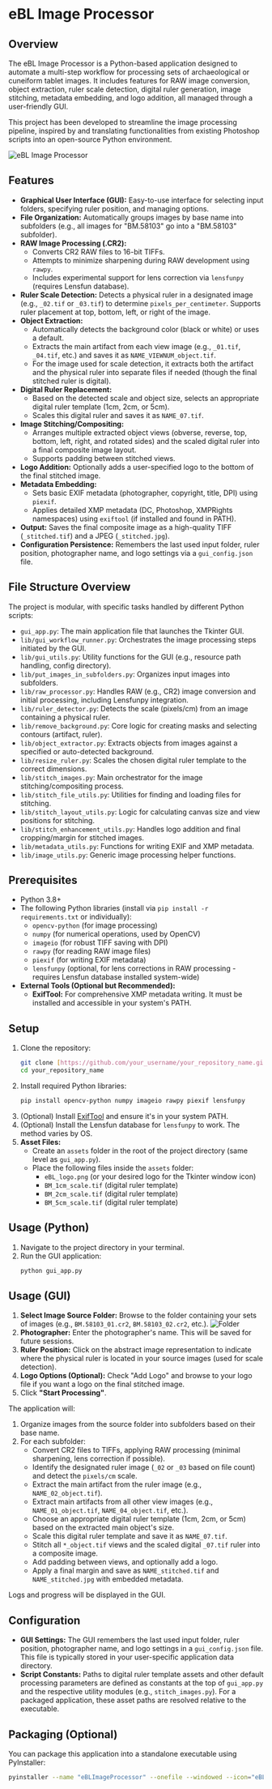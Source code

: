 # eBL Image Processor

## Overview

The eBL Image Processor is a Python-based application designed to automate a multi-step workflow for processing sets of archaeological or cuneiform tablet images. It includes features for RAW image conversion, object extraction, ruler scale detection, digital ruler generation, image stitching, metadata embedding, and logo addition, all managed through a user-friendly GUI.

This project has been developed to streamline the image processing pipeline, inspired by and translating functionalities from existing Photoshop scripts into an open-source Python environment.

![eBL Image Processor](img/eBL_Image_Processor.png)

## Features

* **Graphical User Interface (GUI):** Easy-to-use interface for selecting input folders, specifying ruler position, and managing options.
* **File Organization:** Automatically groups images by base name into subfolders (e.g., all images for "BM.58103" go into a "BM.58103" subfolder).
* **RAW Image Processing (.CR2):**
    * Converts CR2 RAW files to 16-bit TIFFs.
    * Attempts to minimize sharpening during RAW development using `rawpy`.
    * Includes experimental support for lens correction via `lensfunpy` (requires Lensfun database).
* **Ruler Scale Detection:** Detects a physical ruler in a designated image (e.g., `_02.tif` or `_03.tif`) to determine `pixels_per_centimeter`. Supports ruler placement at top, bottom, left, or right of the image.
* **Object Extraction:**
    * Automatically detects the background color (black or white) or uses a default.
    * Extracts the main artifact from each view image (e.g., `_01.tif`, `_04.tif`, etc.) and saves it as `NAME_VIEWNUM_object.tif`.
    * For the image used for scale detection, it extracts both the artifact and the physical ruler into separate files if needed (though the final stitched ruler is digital).
* **Digital Ruler Replacement:**
    * Based on the detected scale and object size, selects an appropriate digital ruler template (1cm, 2cm, or 5cm).
    * Scales this digital ruler and saves it as `NAME_07.tif`.
* **Image Stitching/Compositing:**
    * Arranges multiple extracted object views (obverse, reverse, top, bottom, left, right, and rotated sides) and the scaled digital ruler into a final composite image layout.
    * Supports padding between stitched views.
* **Logo Addition:** Optionally adds a user-specified logo to the bottom of the final stitched image.
* **Metadata Embedding:**
    * Sets basic EXIF metadata (photographer, copyright, title, DPI) using `piexif`.
    * Applies detailed XMP metadata (DC, Photoshop, XMPRights namespaces) using `exiftool` (if installed and found in PATH).
* **Output:** Saves the final composite image as a high-quality TIFF (`_stitched.tif`) and a JPEG (`_stitched.jpg`).
* **Configuration Persistence:** Remembers the last used input folder, ruler position, photographer name, and logo settings via a `gui_config.json` file.

## File Structure Overview

The project is modular, with specific tasks handled by different Python scripts:

* `gui_app.py`: The main application file that launches the Tkinter GUI.
* `lib/gui_workflow_runner.py`: Orchestrates the image processing steps initiated by the GUI.
* `lib/gui_utils.py`: Utility functions for the GUI (e.g., resource path handling, config directory).
* `lib/put_images_in_subfolders.py`: Organizes input images into subfolders.
* `lib/raw_processor.py`: Handles RAW (e.g., CR2) image conversion and initial processing, including Lensfunpy integration.
* `lib/ruler_detector.py`: Detects the scale (pixels/cm) from an image containing a physical ruler.
* `lib/remove_background.py`: Core logic for creating masks and selecting contours (artifact, ruler).
* `lib/object_extractor.py`: Extracts objects from images against a specified or auto-detected background.
* `lib/resize_ruler.py`: Scales the chosen digital ruler template to the correct dimensions.
* `lib/stitch_images.py`: Main orchestrator for the image stitching/compositing process.
* `lib/stitch_file_utils.py`: Utilities for finding and loading files for stitching.
* `lib/stitch_layout_utils.py`: Logic for calculating canvas size and view positions for stitching.
* `lib/stitch_enhancement_utils.py`: Handles logo addition and final cropping/margin for stitched images.
* `lib/metadata_utils.py`: Functions for writing EXIF and XMP metadata.
* `lib/image_utils.py`: Generic image processing helper functions.

## Prerequisites

* Python 3.8+
* The following Python libraries (install via `pip install -r requirements.txt` or individually):
    * `opencv-python` (for image processing)
    * `numpy` (for numerical operations, used by OpenCV)
    * `imageio` (for robust TIFF saving with DPI)
    * `rawpy` (for reading RAW image files)
    * `piexif` (for writing EXIF metadata)
    * `lensfunpy` (optional, for lens corrections in RAW processing - requires Lensfun database installed system-wide)
* **External Tools (Optional but Recommended):**
    * **ExifTool:** For comprehensive XMP metadata writing. It must be installed and accessible in your system's PATH.

## Setup

1.  Clone the repository:
    ```bash
    git clone [https://github.com/your_username/your_repository_name.git](https://github.com/your_username/your_repository_name.git)
    cd your_repository_name
    ```
2.  Install required Python libraries:
    ```bash
    pip install opencv-python numpy imageio rawpy piexif lensfunpy
    ```
3.  (Optional) Install [ExifTool](https://exiftool.org/) and ensure it's in your system PATH.
4.  (Optional) Install the Lensfun database for `lensfunpy` to work. The method varies by OS.
5.  **Asset Files:**
    * Create an `assets` folder in the root of the project directory (same level as `gui_app.py`).
    * Place the following files inside the `assets` folder:
        * `eBL_logo.png` (or your desired logo for the Tkinter window icon)
        * `BM_1cm_scale.tif` (digital ruler template)
        * `BM_2cm_scale.tif` (digital ruler template)
        * `BM_5cm_scale.tif` (digital ruler template)

## Usage (Python)

1.  Navigate to the project directory in your terminal.
2.  Run the GUI application:
    ```bash
    python gui_app.py
    ```
    
## Usage (GUI)

1. **Select Image Source Folder:** Browse to the folder containing your sets of images (e.g., `BM.58103_01.cr2`, `BM.58103_02.cr2`, etc.).
![Folder](img/Folder.png)
2. **Photographer:** Enter the photographer's name. This will be saved for future sessions.
3. **Ruler Position:** Click on the abstract image representation to indicate where the physical ruler is located in your source images (used for scale detection).
4. **Logo Options (Optional):** Check "Add Logo" and browse to your logo file if you want a logo on the final stitched image.
5. Click **"Start Processing"**.

The application will:
1.  Organize images from the source folder into subfolders based on their base name.
2.  For each subfolder:
    * Convert CR2 files to TIFFs, applying RAW processing (minimal sharpening, lens correction if possible).
    * Identify the designated ruler image (`_02` or `_03` based on file count) and detect the `pixels/cm` scale.
    * Extract the main artifact from the ruler image (e.g., `NAME_02_object.tif`).
    * Extract main artifacts from all other view images (e.g., `NAME_01_object.tif`, `NAME_04_object.tif`, etc.).
    * Choose an appropriate digital ruler template (1cm, 2cm, or 5cm) based on the extracted main object's size.
    * Scale this digital ruler template and save it as `NAME_07.tif`.
    * Stitch all `*_object.tif` views and the scaled digital `_07.tif` ruler into a composite image.
    * Add padding between views, and optionally add a logo.
    * Apply a final margin and save as `NAME_stitched.tif` and `NAME_stitched.jpg` with embedded metadata.

Logs and progress will be displayed in the GUI.

## Configuration

* **GUI Settings:** The GUI remembers the last used input folder, ruler position, photographer name, and logo settings in a `gui_config.json` file. This file is typically stored in your user-specific application data directory.
* **Script Constants:** Paths to digital ruler template assets and other default processing parameters are defined as constants at the top of `gui_app.py` and the respective utility modules (e.g., `stitch_images.py`). For a packaged application, these asset paths are resolved relative to the executable.

## Packaging (Optional)

You can package this application into a standalone executable using PyInstaller:

```bash
pyinstaller --name "eBLImageProcessor" --onefile --windowed --icon="eBL_logo.ico" --add-data "assets:assets" gui_app.py
